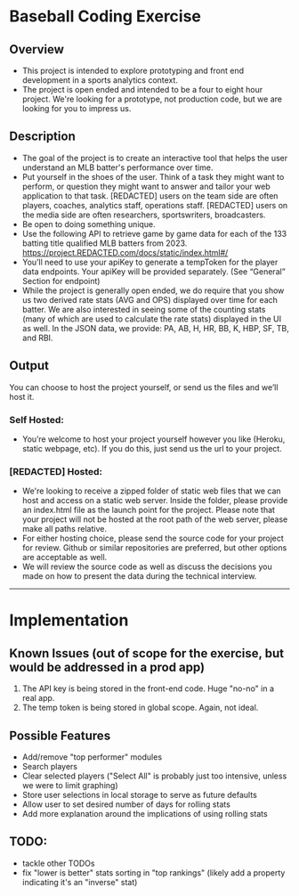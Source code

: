 # Baseball Coding Exercise

## Overview                                        

- This project is intended to explore prototyping and front end development in a sports analytics context.
- The project is open ended and intended to be a four to eight hour project. We're looking for a prototype, not production code, but we are looking for you to impress us.        

## Description                                        

- The goal of the project is to create an interactive tool that helps the user understand  an MLB batter's performance over time.
- Put yourself in the shoes of the user. Think of a task they might want to perform, or question they might want to answer and tailor your web application to that task. [REDACTED] users on the team side are often players, coaches, analytics staff, operations staff. [REDACTED] users on the media side are often researchers, sportswriters, broadcasters.
- Be open to doing something unique.
- Use the following API to retrieve game by game data for each of the 133 batting title qualified MLB batters from 2023. https://project.REDACTED.com/docs/static/index.html#/
- You’ll need to use your apiKey to generate a tempToken for the player data endpoints. Your apiKey will be provided separately. (See “General” Section for endpoint)
- While the project is generally open ended, we do require that you show us two derived rate stats (AVG and OPS) displayed over time for each batter. We are also interested in seeing some of the counting stats (many of which are used to calculate the rate stats) displayed in the UI as well. In the JSON data, we provide: PA, AB, H, HR, BB, K, HBP, SF, TB, and RBI.

## Output

You can choose to host the project yourself, or send us the files and we’ll host it.

### Self Hosted:

- You’re welcome to host your project yourself however you like (Heroku, static webpage, etc). If you do this, just send us the url to your project.  

### [REDACTED] Hosted:

- We're looking to receive a zipped folder of static web files that we can host and access on a static web server. Inside the folder, please provide an index.html file as the launch point for the project. Please note that your project will not be hosted at the root path of the web server, please make all paths relative.
- For either hosting choice, please send the source code for your project for review. Github or similar repositories are preferred, but other options are acceptable as well.
- We will review the source code as well as discuss the decisions you made on how to present the data during the technical interview.

---

# Implementation

## Known Issues (out of scope for the exercise, but would be addressed in a prod app)
1. The API key is being stored in the front-end code.  Huge "no-no" in a real app.
2. The temp token is being stored in global scope.  Again, not ideal.

## Possible Features
- Add/remove "top performer" modules
- Search players
- Clear selected players ("Select All" is probably just too intensive, unless we were to limit graphing)
- Store user selections in local storage to serve as future defaults
- Allow user to set desired number of days for rolling stats
- Add more explanation around the implications of using rolling stats

## TODO:
- tackle other TODOs
- fix "lower is better" stats sorting in "top rankings" (likely add a property indicating it's an "inverse" stat)
